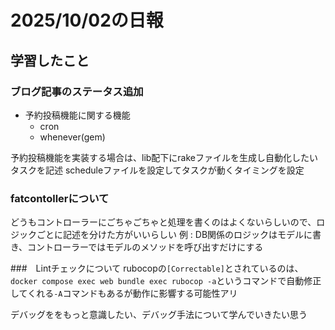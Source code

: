 # 2025/10/02の日報
## 学習したこと
### ブログ記事のステータス追加
* 予約投稿機能に関する機能
  * cron
  * whenever(gem)

予約投稿機能を実装する場合は、lib配下にrakeファイルを生成し自動化したいタスクを記述
scheduleファイルを設定してタスクが動くタイミングを設定

### fatcontollerについて
どうもコントローラーにごちゃごちゃと処理を書くのはよくないらしいので、ロジックごとに記述を分けた方がいいらしい
例 : DB関係のロジックはモデルに書き、コントローラーではモデルのメソッドを呼び出すだけにする

###　Lintチェックについて
rubocopの`[Correctable]`とされているのは、`docker compose exec web bundle exec rubocop -a`というコマンドで自動修正してくれる`-A`コマンドもあるが動作に影響する可能性アリ

デバッグををもっと意識したい、デバッグ手法について学んでいきたい思う

